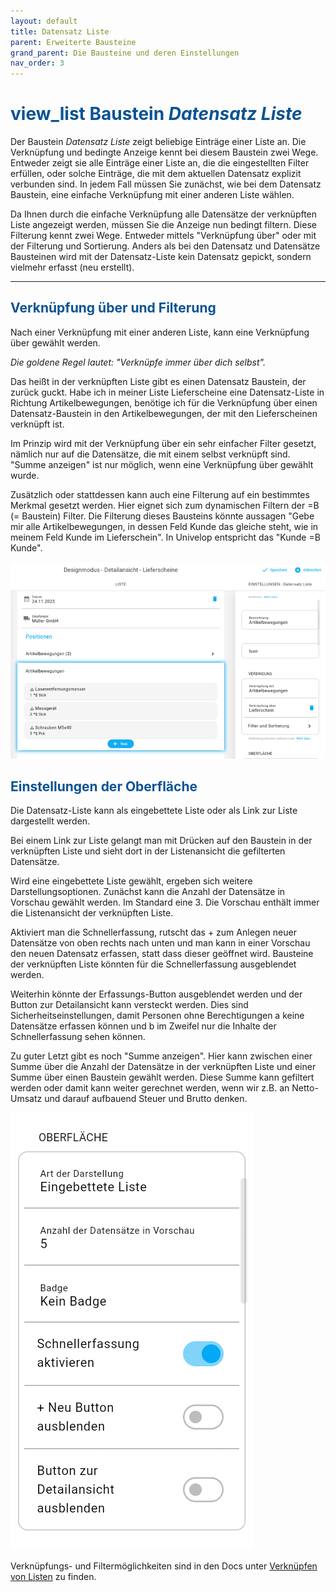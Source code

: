 ```yaml
---
layout: default
title: Datensatz Liste
parent: Erweiterte Bausteine
grand_parent: Die Bausteine und deren Einstellungen
nav_order: 3
---
```


# <span style="color:#0b5394"><span class="material-icons">view_list</span> **Baustein *Datensatz Liste***</span>

Der Baustein *Datensatz Liste* zeigt beliebige Einträge einer Liste an.
Die Verknüpfung und bedingte Anzeige kennt bei diesem Baustein zwei Wege.
Entweder zeigt sie alle Einträge einer Liste an, die die eingestellten Filter erfüllen, oder solche Einträge, die mit dem aktuellen Datensatz explizit verbunden sind.
In jedem Fall müssen Sie zunächst, wie bei dem Datensatz Baustein, 
eine einfache Verknüpfung mit einer anderen Liste wählen.

Da Ihnen durch die einfache Verknüpfung alle Datensätze der verknüpften Liste angezeigt werden, müssen Sie
die Anzeige nun bedingt filtern. Diese Filterung kennt zwei Wege. Entweder mittels "Verknüpfung über" oder
mit der Filterung und Sortierung. Anders als bei den Datensatz und Datensätze Bausteinen wird mit der Datensatz-Liste
kein Datensatz gepickt, sondern vielmehr erfasst (neu erstellt).

---

## <span style="color:#0b5394">Verknüpfung über und Filterung</span>

Nach einer Verknüpfung mit einer anderen Liste, kann eine Verknüpfung über gewählt werden.

*Die goldene Regel lautet: "Verknüpfe immer über dich selbst".*

Das heißt in der verknüpften Liste gibt es einen Datensatz Baustein, der zurück guckt.
Habe ich in meiner Liste Lieferscheine eine Datensatz-Liste in Richtung Artikelbewegungen,
benötige ich für die Verknüpfung über einen Datensatz-Baustein in den Artikelbewegungen,
der mit den Lieferscheinen verknüpft ist.

Im Prinzip wird mit der Verknüpfung über ein sehr einfacher Filter gesetzt, nämlich
nur auf die Datensätze, die mit einem selbst verknüpft sind.
"Summe anzeigen" ist nur möglich, wenn eine Verknüpfung über gewählt wurde.

Zusätzlich oder stattdessen kann auch eine Filterung auf ein bestimmtes Merkmal gesetzt werden.
Hier eignet sich zum dynamischen Filtern der =B (= Baustein) Filter.
Die Filterung dieses Bausteins könnte aussagen "Gebe mir alle Artikelbewegungen, in dessen
Feld Kunde das gleiche steht, wie in meinem Feld Kunde im Lieferschein". 
In Univelop entspricht das "Kunde =B Kunde".

![record-list1](\assets\record-spec-settings\record-list1.png "record-list1")

## <span style="color:#0b5394">Einstellungen der Oberfläche</span>

Die Datensatz-Liste kann als eingebettete Liste oder als Link zur Liste dargestellt werden.

Bei einem Link zur Liste gelangt man mit Drücken auf den Baustein in der verknüpften Liste und sieht dort
in der Listenansicht die gefilterten Datensätze.

Wird eine eingebettete Liste gewählt, ergeben sich weitere Darstellungsoptionen.
Zunächst kann die Anzahl der Datensätze in Vorschau gewählt werden. Im Standard eine 3.
Die Vorschau enthält immer die Listenansicht der verknüpften Liste.

Aktiviert man die Schnellerfassung, rutscht das + zum Anlegen neuer Datensätze von oben rechts
nach unten und man kann in einer Vorschau den neuen Datensatz erfassen, statt dass dieser 
geöffnet wird. Bausteine der verknüpften Liste könnten für die Schnellerfassung ausgeblendet werden.

Weiterhin könnte der Erfassungs-Button ausgeblendet werden und der Button zur Detailansicht kann
versteckt werden. Dies sind Sicherheitseinstellungen, damit Personen ohne Berechtigungen a keine Datensätze
erfassen können und b im Zweifel nur die Inhalte der Schnellerfassung sehen können.

Zu guter Letzt gibt es noch "Summe anzeigen". Hier kann zwischen einer Summe über die Anzahl der Datensätze in der verknüpften Liste und einer Summe über einen Baustein gewählt werden. Diese Summe kann gefiltert werden oder damit
kann weiter gerechnet werden, wenn wir z.B. an Netto-Umsatz und darauf aufbauend Steuer und Brutto denken.

![record-list2](\assets\record-spec-settings\record-list2.png "record-list2")


Verknüpfungs- und Filtermöglichkeiten sind in den Docs unter
[Verknüpfen von Listen](/docs/link-lists.html)
zu finden.
